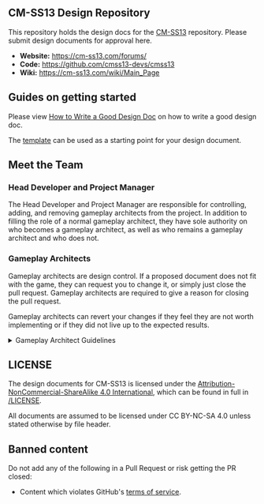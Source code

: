 ## CM-SS13 Design Repository
This repository holds the design docs for the [CM-SS13](https://github.com/cmss13-devs/cmss13) repository. Please submit design documents for approval here.

* **Website:** https://cm-ss13.com/forums/
* **Code:** https://github.com/cmss13-devs/cmss13
* **Wiki:** https://cm-ss13.com/wiki/Main_Page

## Guides on getting started

Please view [How to Write a Good Design Doc](guides/how-to-write-a-good-design-doc.md) on how to write a good design doc.

The [template](https://github.com/cmss13-devs/cmss13-design-docs/blob/main/guides/template.md?plain=1) can be used as a starting point for your design document.

## Meet the Team

### Head Developer and Project Manager

The Head Developer and Project Manager are responsible for controlling, adding, and removing gameplay architects from the project. In addition to filling the role of a normal gameplay architect, they have sole authority on who becomes a gameplay architect, as well as who remains a gameplay architect and who does not.

### Gameplay Architects

Gameplay architects are design control. If a proposed document does not fit with the game, they can request you to change it, or simply just close the pull request. Gameplay architects are required to give a reason for closing the pull request.

Gameplay architects can revert your changes if they feel they are not worth implementing or if they did not live up to the expected results.

<details>
<summary>Gameplay Architect Guidelines</summary>

These are the few directives we have for gameplay architects.

- Do not merge PRs you create.
- Do not merge PRs until 24 hours have passed since it was opened. Give enough time for others to look over it.
- Do not merge PRs that contain content from the [banned content list](#banned-content).

These are not steadfast rules as gameplay architects are expected to use their best judgement when operating.

Our team is entirely voluntary, as such we extend our thanks to the developers and contributors alike for helping keep the project alive.

</details>

## LICENSE

The design documents for CM-SS13 is licensed under the [Attribution-NonCommercial-ShareAlike 4.0 International](https://creativecommons.org/licenses/by-nc-sa/4.0/), which can be found in full in [/LICENSE](/LICENSE).

All documents are assumed to be licensed under CC BY-NC-SA 4.0 unless stated otherwise by file header.

## Banned content
Do not add any of the following in a Pull Request or risk getting the PR closed:
* Content which violates GitHub's [terms of service](https://github.com/site/terms).
